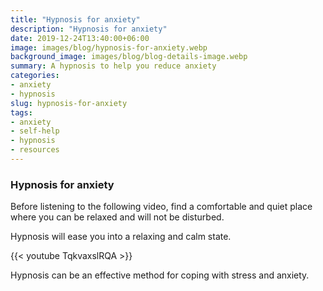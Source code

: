 ```yaml
---
title: "Hypnosis for anxiety"
description: "Hypnosis for anxiety"
date: 2019-12-24T13:40:00+06:00
image: images/blog/hypnosis-for-anxiety.webp
background_image: images/blog/blog-details-image.webp
summary: A hypnosis to help you reduce anxiety
categories:
- anxiety
- hypnosis
slug: hypnosis-for-anxiety
tags:
- anxiety
- self-help
- hypnosis
- resources
---
```

### Hypnosis for anxiety


Before listening to the following video, find a comfortable and quiet place where you can be relaxed and will not be disturbed. 

Hypnosis will ease you into a relaxing and calm state. 

{{< youtube TqkvaxslRQA >}}

Hypnosis can be an effective method for coping with stress and anxiety.



